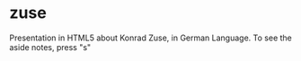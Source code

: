 zuse
====

Presentation in HTML5 about Konrad Zuse, in German Language. To see the aside notes, press "s"